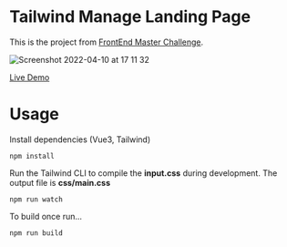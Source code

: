 # Tailwind Manage Landing Page

This is the project from [FrontEnd Master Challenge](https://www.frontendmentor.io/challenges/manage-landing-page-SLXqC6P5).

![Screenshot 2022-04-10 at 17 11 32](https://user-images.githubusercontent.com/15169261/162623819-dece9438-391e-49ae-b515-f8e4302d487a.png)

[Live Demo](https://luminous-palmier-32e695.netlify.app/)

# Usage

Install dependencies (Vue3, Tailwind)

```
npm install
```

Run the Tailwind CLI to compile the **input.css** during development. The output file is **css/main.css**

```
npm run watch
```

To build once run...

```
npm run build
```

